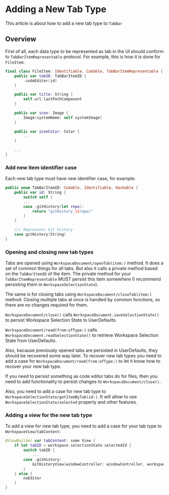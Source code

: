 # Adding a New Tab Type

This article is about how to add a new tab type to `TabBar`

## Overview

First of all, each data type to be represented as tab in the UI should conform to
``TabBarItemRepresentable`` protocol. For example, this is how it is done for
`FileItem`:

```swift
final class FileItem: Identifiable, Codable, TabBarItemRepresentable {
    public var tabID: TabBarItemID {
        .codeEditor(id)
    }

    public var title: String {
        self.url.lastPathComponent
    }

    public var icon: Image {
        Image(systemName: self.systemImage)
    }

    public var iconColor: Color {
        ...
    }

    ...
}
```

### Add new item identifier case

Each new tab type must have new identifier case, for example:
```swift
public enum TabBarItemID: Codable, Identifiable, Hashable {
    public var id: String {
        switch self {
        ...
        case .gitHistory(let repo):
            return "gitHistory_\(repo)"
        }
    }

    /// Represents Git history
    case gitHistory(String)
}
```

### Opening and closing new tab types

Tabs are opened using ``WorkspaceDocument/openTab(item:)`` method. It does a set of common
things for all tabs. But also it calls a private method based on the ``TabBarItemID`` of the
item. The private method for your ``TabBarItemRepresentable`` MUST persist this item
somewhere (I recommend persisting them in ``WorkspaceSelectionState``).

The same is for closing tabs using ``WorkspaceDocument/closeTab(item:)`` method.
Closing multiple tabs at once is handled by common functions, so there are no changes
required for them.

``WorkspaceDocument/close()`` calls `WorkspaceDocument.saveSelectionState()` to persist Workspace Selection State to UserDefaults.

``WorkspaceDocument/read(from:ofType:)`` calls `WorkspaceDocument.readSelectionState()` to retrieve Workspace Selection State from UserDefaults.

Also, because previously opened tabs are persisted in UserDefaults,
they should be recovered some way later. To recover new tab types you need to add
a case for ``WorkspaceDocument/read(from:ofType:)`` to let it know how to recover your new tab type.

If you need to persist something as code editor tabs do for files, then you need to add
functionality to persist changes to ``WorkspaceDocument/close()``.

Also, you need to add a case for new tab type to
``WorkspaceSelectionState/getItemByTab(id:)``. It will allow to use
``WorkspaceSelectionState/selected`` property and other features.

### Adding a view for the new tab type

To add a view for new tab type, you need to add a case for your tab type to
``WorkspaceView/tabContent``:

```swift
@ViewBuilder var tabContent: some View {
    if let tabID = workspace.selectionState.selectedId {
        switch tabID {
            ...
        case .gitHistory:
            GitHistoryView(windowController: windowController, workspace: workspace)
        }
    } else {
        noEditor
    }
}
```
